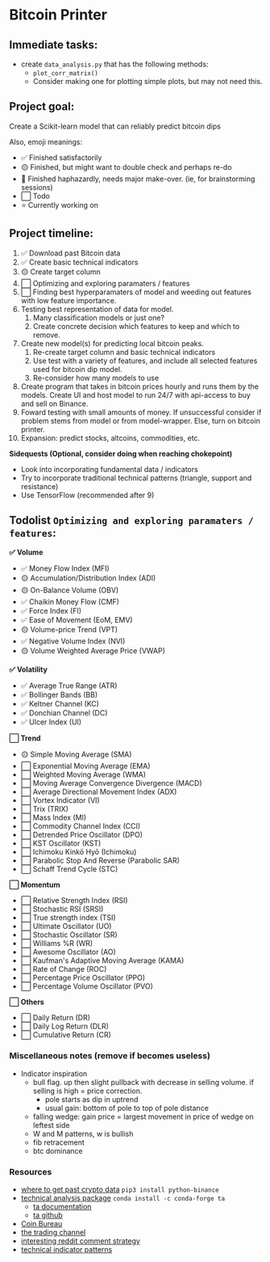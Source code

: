 # Bitcoin Printer 

## Immediate tasks:
- create `data_analysis.py` that has the following methods: 
    - `plot_corr_matrix()`
    - Consider making one for plotting simple plots, but may not need this. 
    
## Project goal: 
Create a Scikit-learn model that can reliably predict bitcoin dips

Also, emoji meanings: 
- ✅ Finished satisfactorily 
- 🟡 Finished, but might want to double check and perhaps re-do
- 🔴 Finished haphazardly, needs major make-over. (ie, for brainstorming sessions)
- ⬜ Todo
- ⭐ Currently working on 

## Project timeline:
1. ✅ Download past Bitcoin data
2. ✅ Create basic technical indicators
3. 🟡 Create target column
4. ⬜ Optimizing and exploring paramaters / features
5. ⬜ Finding best hyperparamaters of model and weeding out features with low feature importance. 
6. Testing best representation of data for model. 
    1. Many classification models or just one? 
    2. Create concrete decision which features to keep and which to remove. 
7. Create new model(s) for predicting local bitcoin peaks. 
    1. Re-create target column and basic technical indicators
    2. Use test with a variety of features, and include all selected features used for bitcoin dip model. 
    3. Re-consider how many models to use
8. Create program that takes in bitcoin prices hourly and runs them by the models. Create UI and host model to run 24/7 with api-access to buy and sell on Binance. 
9. Foward testing with small amounts of money. If unsuccessful consider if problem stems from model or from model-wrapper. Else, turn on bitcoin printer. 
10. Expansion: predict stocks, altcoins, commodities, etc. 

**Sidequests (Optional, consider doing when reaching chokepoint)**
- Look into incorporating fundamental data / indicators
- Try to incorporate traditional technical patterns (triangle, support and resistance)
- Use TensorFlow (recommended after 9)

## Todolist `Optimizing and exploring paramaters / features`: 
**✅ Volume**
- ✅ Money Flow Index (MFI)
- 🟡 Accumulation/Distribution Index (ADI)
- 🟡 On-Balance Volume (OBV)
- ✅ Chaikin Money Flow (CMF)
- ✅ Force Index (FI)
- ✅ Ease of Movement (EoM, EMV)
- 🟡 Volume-price Trend (VPT)
- ✅ Negative Volume Index (NVI)
- 🟡 Volume Weighted Average Price (VWAP)

**✅ Volatility**
- ✅ Average True Range (ATR)
- ✅ Bollinger Bands (BB)
- ✅ Keltner Channel (KC)
- ✅ Donchian Channel (DC)
- ✅ Ulcer Index (UI)

**⬜ Trend**
- 🟡 Simple Moving Average (SMA)
- ⬜ Exponential Moving Average (EMA)
- ⬜ Weighted Moving Average (WMA)
- ⬜ Moving Average Convergence Divergence (MACD)
- ⬜ Average Directional Movement Index (ADX)
- ⬜ Vortex Indicator (VI)
- ⬜ Trix (TRIX)
- ⬜ Mass Index (MI)
- ⬜ Commodity Channel Index (CCI)
- ⬜ Detrended Price Oscillator (DPO)
- ⬜ KST Oscillator (KST)
- ⬜ Ichimoku Kinkō Hyō (Ichimoku)
- ⬜ Parabolic Stop And Reverse (Parabolic SAR)
- ⬜ Schaff Trend Cycle (STC)

**⬜ Momentum**
- ⬜ Relative Strength Index (RSI)
- ⬜ Stochastic RSI (SRSI)
- ⬜ True strength index (TSI)
- ⬜ Ultimate Oscillator (UO)
- ⬜ Stochastic Oscillator (SR)
- ⬜ Williams %R (WR)
- ⬜ Awesome Oscillator (AO)
- ⬜ Kaufman's Adaptive Moving Average (KAMA)
- ⬜ Rate of Change (ROC)
- ⬜ Percentage Price Oscillator (PPO)
- ⬜ Percentage Volume Oscillator (PVO)

**⬜ Others**
- ⬜ Daily Return (DR)
- ⬜ Daily Log Return (DLR)
- ⬜ Cumulative Return (CR)

### Miscellaneous notes (remove if becomes useless)
- Indicator inspiration
    - bull flag. up then slight pullback with decrease in selling volume. if selling is high = price correction. 
        - pole starts as dip in uptrend
        - usual gain: bottom of pole to top of pole distance
    - falling wedge: gain price = largest movement in price of wedge on leftest side
    - W and M patterns, w is bullish
    - fib retracement
    - btc dominance

### Resources 
- [where to get past crypto data](https://fxgears.com/index.php?threads/how-to-acquire-free-historical-tick-and-bar-data-for-algo-trading-and-backtesting-in-2020-stocks-forex-and-crypto-currency.1229/#post-19305) `pip3 install python-binance`
- [technical analysis package](https://github.com/bukosabino/ta) `conda install -c conda-forge ta`
    - [ta documentation](https://technical-analysis-library-in-python.readthedocs.io/en/latest/ta.html)
    - [ta github](https://github.com/bukosabino/ta)
- [Coin Bureau](https://www.youtube.com/watch?v=lW3eWIj3Q04)
- [the trading channel](https://www.youtube.com/watch?v=eynxyoKgpng)
- [interesting reddit comment strategy](https://www.reddit.com/r/algotrading/comments/ipa112/what_target_do_your_algo_aim_to_predict_price/)
- [technical indicator patterns](https://www.youtube.com/watch?v=9_Bs5R66NxY)